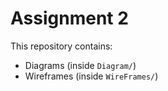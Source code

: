 # Assignment 2
This repository contains:
- Diagrams (inside `Diagram/`)
- Wireframes (inside `WireFrames/`)
